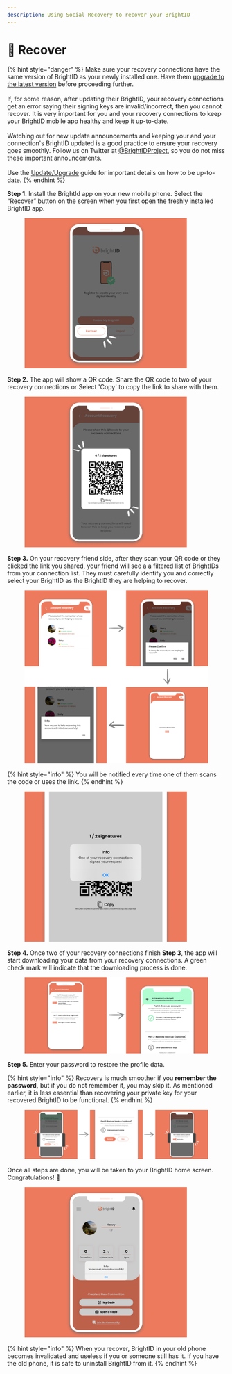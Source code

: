 ```yaml
---
description: Using Social Recovery to recover your BrightID
---
```


# 🔄 Recover

{% hint style="danger" %}
Make sure your recovery connections have the same version of BrightID as your newly installed one. Have them [upgrade to the latest version](../../update-upgrade.md) before proceeding further.\
\
If, for some reason, after updating their BrightID, your recovery connections get an error saying their signing keys are invalid/incorrect, then you cannot recover. It is very important for you and your recovery connections to keep your BrightID mobile app healthy and keep it up-to-date.\
\
Watching out for new update announcements and keeping your and your connection's BrightID updated is a good practice to ensure your recovery goes smoothly. Follow us on Twitter at [@BrightIDProject](https://twitter.com/BrightIDProject), so you do not miss these important announcements.\
\
Use the [Update/Upgrade](../../update-upgrade.md) guide for important details on how to be up-to-date.
{% endhint %}

**Step 1.** Install the BrightId app on your new mobile phone. Select the “Recover” button on the screen when you first open the freshly installed BrightID app.

<div align="left">

<figure><img src="../../../.gitbook/assets/Recovery w SR_S1.png" alt="" width="375"><figcaption></figcaption></figure>

</div>

**Step 2.** The app will show a QR code. Share the QR code to two of your recovery connections or Select 'Copy' to copy the link to share with them.&#x20;

<div align="left">

<figure><img src="../../../.gitbook/assets/Recovery w SR_S2.png" alt="" width="375"><figcaption></figcaption></figure>

</div>

**Step 3.** On your recovery friend side, after they scan your QR code or they clicked the link you shared, your friend will see a a filtered list of BrightIDs from your connection list. They must carefully identify you and correctly select your BrightID as the BrightID they are helping to recover.

<figure><img src="../../../.gitbook/assets/Recovery w SR_S3 (1).png" alt=""><figcaption></figcaption></figure>

{% hint style="info" %}
You will be notified every time one of them scans the code or uses the link.&#x20;
{% endhint %}

<div align="left">

<figure><img src="../../../.gitbook/assets/Recovery w SR_S3_i.png" alt="" width="375"><figcaption></figcaption></figure>

</div>

**Step 4.** Once two of your recovery connections finish **Step 3**, the app will start downloading your data from your recovery connections. A green check mark will indicate that the downloading process is done.

<figure><img src="../../../.gitbook/assets/Recovery w SR_S4 (1).png" alt=""><figcaption></figcaption></figure>

**Step 5.** Enter your password to restore the profile data.

{% hint style="info" %}
Recovery is much smoother if you **remember the password,** but if you do not remember it, you may skip it. As mentioned earlier, it is less essential than recovering your private key for your recovered BrightID to be functional.
{% endhint %}

<figure><img src="../../../.gitbook/assets/Recovery w SR_S5 (1).png" alt=""><figcaption></figcaption></figure>

Once all steps are done, you will be taken to your BrightID home screen. Congratulations! 🎊

<div align="left">

<figure><img src="../../../.gitbook/assets/Recovery w SR_S6.png" alt="" width="375"><figcaption></figcaption></figure>

</div>

{% hint style="info" %}
When you recover, BrightID in your old phone becomes invalidated and useless if you or someone still has it. If you have the old phone, it is safe to uninstall BrightID from it.
{% endhint %}

